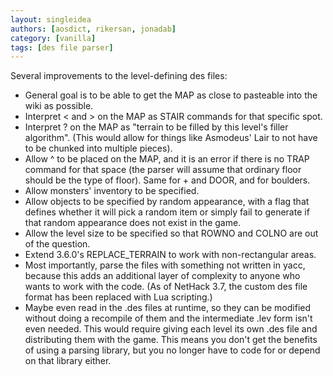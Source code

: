 ```yaml
---
layout: singleidea
authors: [aosdict, rikersan, jonadab]
category: [vanilla]
tags: [des file parser]
---
```

Several improvements to the level-defining des files:
* General goal is to be able to get the MAP as close to pasteable into the wiki as possible.
* Interpret &lt; and &gt; on the MAP as STAIR commands for that specific spot.
* Interpret ? on the MAP as "terrain to be filled by this level's filler algorithm". (This would allow for things like Asmodeus' Lair to not have to be chunked into multiple pieces).
* Allow ^ to be placed on the MAP, and it is an error if there is no TRAP command for that space (the parser will assume that ordinary floor should be the type of floor). Same for + and DOOR, and for boulders.
* Allow monsters' inventory to be specified.
* Allow objects to be specified by random appearance, with a flag that defines whether it will pick a random item or simply fail to generate if that random appearance does not exist in the game.
* Allow the level size to be specified so that ROWNO and COLNO are out of the question.
* Extend 3.6.0's REPLACE_TERRAIN to work with non-rectangular areas.
* Most importantly, parse the files with something not written in yacc, because this adds an additional layer of complexity to anyone who wants to work with the code. (As of NetHack 3.7, the custom des file format has been replaced with Lua scripting.)
* Maybe even read in the .des files at runtime, so they can be modified without doing a recompile of them and the intermediate .lev form isn't even needed. This would require giving each level its own .des file and distributing them with the game. This means you don't get the benefits of using a parsing library, but you no longer have to code for or depend on that library either.

